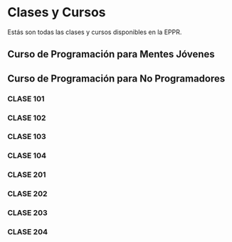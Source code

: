 # Clases y Cursos

Estás son todas las clases y cursos disponibles en la EPPR.

## Curso de Programación para Mentes Jóvenes

## Curso de Programación para No Programadores

### CLASE 101

### CLASE 102

### CLASE 103

### CLASE 104

### CLASE 201

### CLASE 202

### CLASE 203

### CLASE 204

